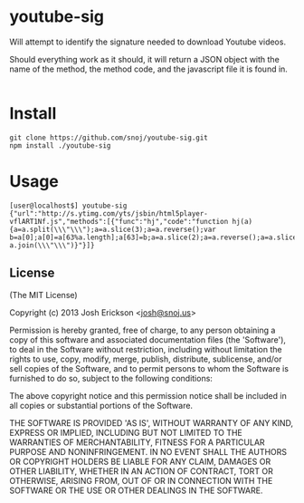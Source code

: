 
# youtube-sig

  Will attempt to identify the signature needed to download Youtube videos.
  
  Should everything work as it should, it will return a JSON object with the name 
  of the method, the method code, and the javascript file it is found in.
  
```

```

# Install
```
git clone https://github.com/snoj/youtube-sig.git
npm install ./youtube-sig
```

# Usage

```
[user@localhost$] youtube-sig
{"url":"http://s.ytimg.com/yts/jsbin/html5player-vflART1Nf.js","methods":[{"func":"hj","code":"function hj(a){a=a.split(\\\"\\\");a=a.slice(3);a=a.reverse();var b=a[0];a[0]=a[63%a.length];a[63]=b;a=a.slice(2);a=a.reverse();a=a.slice(1);return a.join(\\\"\\\")}"}]}
```

## License 

(The MIT License)

Copyright (c) 2013 Josh Erickson &lt;josh@snoj.us&gt;

Permission is hereby granted, free of charge, to any person obtaining
a copy of this software and associated documentation files (the
'Software'), to deal in the Software without restriction, including
without limitation the rights to use, copy, modify, merge, publish,
distribute, sublicense, and/or sell copies of the Software, and to
permit persons to whom the Software is furnished to do so, subject to
the following conditions:

The above copyright notice and this permission notice shall be
included in all copies or substantial portions of the Software.

THE SOFTWARE IS PROVIDED 'AS IS', WITHOUT WARRANTY OF ANY KIND,
EXPRESS OR IMPLIED, INCLUDING BUT NOT LIMITED TO THE WARRANTIES OF
MERCHANTABILITY, FITNESS FOR A PARTICULAR PURPOSE AND NONINFRINGEMENT.
IN NO EVENT SHALL THE AUTHORS OR COPYRIGHT HOLDERS BE LIABLE FOR ANY
CLAIM, DAMAGES OR OTHER LIABILITY, WHETHER IN AN ACTION OF CONTRACT,
TORT OR OTHERWISE, ARISING FROM, OUT OF OR IN CONNECTION WITH THE
SOFTWARE OR THE USE OR OTHER DEALINGS IN THE SOFTWARE.